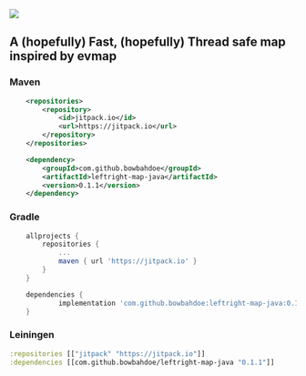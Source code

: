 [![](https://jitpack.io/v/bowbahdoe/leftright-map-java.svg)](https://jitpack.io/#bowbahdoe/leftright-map-java)

## A (hopefully) Fast, (hopefully) Thread safe map inspired by evmap 

### Maven 
```xml
	<repositories>
		<repository>
		    <id>jitpack.io</id>
		    <url>https://jitpack.io</url>
		</repository>
	</repositories>
```
```xml
	<dependency>
	    <groupId>com.github.bowbahdoe</groupId>
	    <artifactId>leftright-map-java</artifactId>
	    <version>0.1.1</version>
	</dependency>
```
### Gradle
```groovy
	allprojects {
		repositories {
			...
			maven { url 'https://jitpack.io' }
		}
	}
```

```groovy
	dependencies {
	        implementation 'com.github.bowbahdoe:leftright-map-java:0.1.1'
	}
```

### Leiningen
```clojure
:repositories [["jitpack" "https://jitpack.io"]]
:dependencies [[com.github.bowbahdoe/leftright-map-java "0.1.1"]]	
```